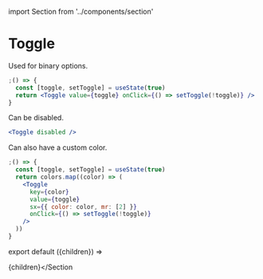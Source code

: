 import Section from '../components/section'

# Toggle

Used for binary options.

```jsx live
;() => {
  const [toggle, setToggle] = useState(true)
  return <Toggle value={toggle} onClick={() => setToggle(!toggle)} />
}
```

Can be disabled.

```jsx live
<Toggle disabled />
```

Can also have a custom color.

```jsx live
;() => {
  const [toggle, setToggle] = useState(true)
  return colors.map((color) => (
    <Toggle
      key={color}
      value={toggle}
      sx={{ color: color, mr: [2] }}
      onClick={() => setToggle(!toggle)}
    />
  ))
}
```

export default ({children}) => <Section name='toggle'>{children}</Section

>

